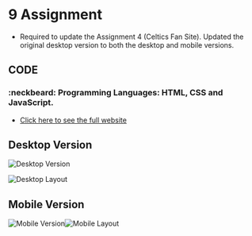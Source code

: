 # 9 Assignment
- Required to update the Assignment 4 (Celtics Fan Site). Updated the original desktop version to both the desktop and mobile versions.
## CODE
### :neckbeard: Programming Languages: HTML, CSS and JavaScript.
- [Click here to see the full website](http://www.media15live.com/studentsUpload/Bardini_1588447428/)

## Desktop Version
![Desktop Version](https://github.com/thiagobardini/HTML5-CSS3-BHCC/blob/master/Imagens/%20Desktop-9Assig.png)
  
![Desktop Layout](https://github.com/thiagobardini/HTML5-CSS3-BHCC/blob/master/Imagens/desktopLayout9Assig.png)

## Mobile Version
![Mobile Version](https://github.com/thiagobardini/HTML5-CSS3-BHCC/blob/master/Imagens/Mobile-Layout9Assig.png)![Mobile Layout](https://github.com/thiagobardini/HTML5-CSS3-BHCC/blob/master/Imagens/mobileLayout9Assig.png)



